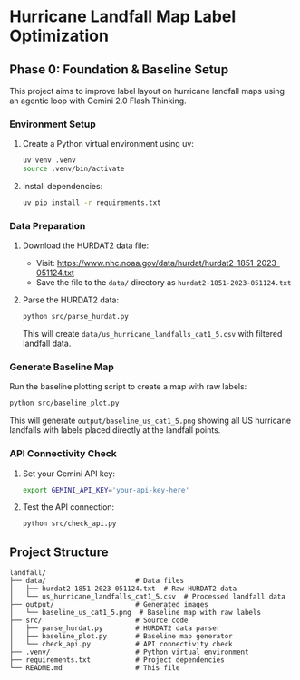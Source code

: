 # Hurricane Landfall Map Label Optimization

## Phase 0: Foundation & Baseline Setup

This project aims to improve label layout on hurricane landfall maps using an agentic loop with Gemini 2.0 Flash Thinking.

### Environment Setup

1. Create a Python virtual environment using uv:
   ```bash
   uv venv .venv
   source .venv/bin/activate
   ```

2. Install dependencies:
   ```bash
   uv pip install -r requirements.txt
   ```

### Data Preparation

1. Download the HURDAT2 data file:
   - Visit: https://www.nhc.noaa.gov/data/hurdat/hurdat2-1851-2023-051124.txt
   - Save the file to the `data/` directory as `hurdat2-1851-2023-051124.txt`

2. Parse the HURDAT2 data:
   ```bash
   python src/parse_hurdat.py
   ```
   This will create `data/us_hurricane_landfalls_cat1_5.csv` with filtered landfall data.

### Generate Baseline Map

Run the baseline plotting script to create a map with raw labels:
```bash
python src/baseline_plot.py
```
This will generate `output/baseline_us_cat1_5.png` showing all US hurricane landfalls with labels placed directly at the landfall points.

### API Connectivity Check

1. Set your Gemini API key:
   ```bash
   export GEMINI_API_KEY='your-api-key-here'
   ```

2. Test the API connection:
   ```bash
   python src/check_api.py
   ```

## Project Structure

```
landfall/
├── data/                      # Data files
│   ├── hurdat2-1851-2023-051124.txt  # Raw HURDAT2 data
│   └── us_hurricane_landfalls_cat1_5.csv  # Processed landfall data
├── output/                    # Generated images
│   └── baseline_us_cat1_5.png  # Baseline map with raw labels
├── src/                       # Source code
│   ├── parse_hurdat.py        # HURDAT2 data parser
│   ├── baseline_plot.py       # Baseline map generator
│   └── check_api.py           # API connectivity check
├── .venv/                     # Python virtual environment
├── requirements.txt           # Project dependencies
└── README.md                  # This file
``` 